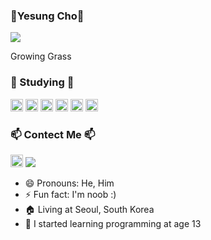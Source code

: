 <h3>🎈Yesung Cho🎈</h3>
<p>
  <img src="https://hits.seeyoufarm.com/api/count/incr/badge.svg?url=https%3A%2F%2Fgithub.com%2Fyesung05%2Fhit-counter&count_bg=%23555555&title_bg=%23555555&icon=github.svg&icon_color=%23E7E7E7&title=hits&edge_flat=false"/>
 
</p>
Growing Grass
<h3>📖 Studying 📖</h3>
<p>
<img src="https://img.shields.io/badge/C-%23A8B9CC.svg?style=for-the-badge&logo=c&logoColor=white" height="20px"/>
<img src="https://img.shields.io/badge/Python-%23306998.svg?style=for-the-badge&logo=python&logoColor=white" height="20px"/>
<img src="https://img.shields.io/badge/HTML-%23E34F26.svg?style=for-the-badge&logo=html5&logoColor=white" height="20px"/>
<img src="https://img.shields.io/badge/CSS-%231572B6.svg?style=for-the-badge&logo=css3&logoColor=white" height="20px"/>
<img src="https://img.shields.io/badge/JSP-%23F1C20E.svg?style=for-the-badge&logo=javascript&logoColor=white" height="20px"/>
<img src="(https://img.shields.io/badge/Java-%235382A1.svg?style=for-the-badge&logo=openjdk&logoColor=white" height="20px"/>
</p>

<h3>📫 Contect Me 📫</h3>
<p> <a href="https://www.instagram.com/_yesung.05/"><img src="https://img.shields.io/badge/Instagram-_yesung.05-E4405F?style=for-the-badge&logo=instagram&logoColor=white&edge_flat=false" height="20px"></a>
  <img src="https://img.shields.io/badge/Gmail-jyslove05@gmail.com-D14836?style=for-the-badge&logo=gmail&logoColor=white height="20px""></p>

- 😄 Pronouns: He, Him
- ⚡ Fun fact: I'm noob :)
- 🏠 Living at Seoul, South Korea
- 📖 I started learning programming at age 13

<!---
yesung05/yesung05 is a ✨ special ✨ repository because its `README.md` (this file) appears on your GitHub profile.
You can click the Preview link to take a look at your changes.
--->
